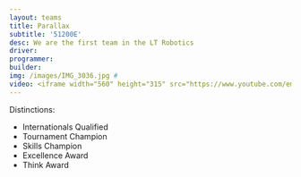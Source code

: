 ```yaml
---
layout: teams
title: Parallax
subtitle: '51200E'
desc: We are the first team in the LT Robotics
driver:
programmer:
builder:
img: /images/IMG_3036.jpg #
video: <iframe width="560" height="315" src="https://www.youtube.com/embed/UY05fHViyhw" title="YouTube video player" frameborder="0" allow="accelerometer; autoplay; clipboard-write; encrypted-media; gyroscope; picture-in-picture" allowfullscreen></iframe>
---
```

Distinctions:
- Internationals Qualified
- Tournament Champion
- Skills Champion
- Excellence Award
- Think Award
